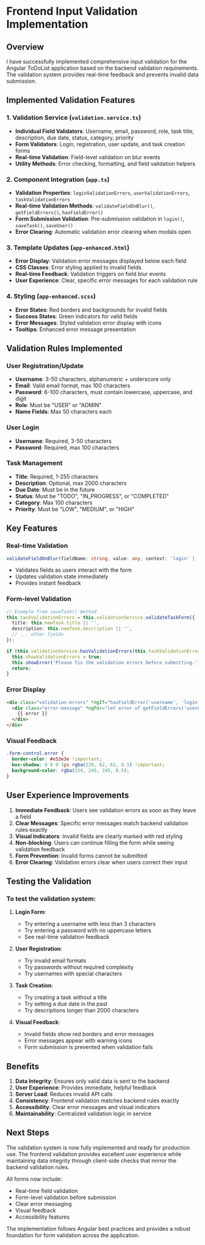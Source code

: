 # Frontend Input Validation Implementation

## Overview
I have successfully implemented comprehensive input validation for the Angular ToDoList application based on the backend validation requirements. The validation system provides real-time feedback and prevents invalid data submission.

## Implemented Validation Features

### 1. Validation Service (`validation.service.ts`)
- **Individual Field Validators**: Username, email, password, role, task title, description, due date, status, category, priority
- **Form Validators**: Login, registration, user update, and task creation forms
- **Real-time Validation**: Field-level validation on blur events
- **Utility Methods**: Error checking, formatting, and field validation helpers

### 2. Component Integration (`app.ts`)
- **Validation Properties**: `loginValidationErrors`, `userValidationErrors`, `taskValidationErrors`
- **Real-time Validation Methods**: `validateFieldOnBlur()`, `getFieldErrors()`, `hasFieldError()`
- **Form Submission Validation**: Pre-submission validation in `login()`, `saveTask()`, `saveUser()`
- **Error Clearing**: Automatic validation error clearing when modals open

### 3. Template Updates (`app-enhanced.html`)
- **Error Display**: Validation error messages displayed below each field
- **CSS Classes**: Error styling applied to invalid fields
- **Real-time Feedback**: Validation triggers on field blur events
- **User Experience**: Clear, specific error messages for each validation rule

### 4. Styling (`app-enhanced.scss`)
- **Error States**: Red borders and backgrounds for invalid fields
- **Success States**: Green indicators for valid fields
- **Error Messages**: Styled validation error display with icons
- **Tooltips**: Enhanced error message presentation

## Validation Rules Implemented

### User Registration/Update
- **Username**: 3-50 characters, alphanumeric + underscore only
- **Email**: Valid email format, max 100 characters
- **Password**: 6-100 characters, must contain lowercase, uppercase, and digit
- **Role**: Must be "USER" or "ADMIN"
- **Name Fields**: Max 50 characters each

### User Login
- **Username**: Required, 3-50 characters
- **Password**: Required, max 100 characters

### Task Management
- **Title**: Required, 1-255 characters
- **Description**: Optional, max 2000 characters
- **Due Date**: Must be in the future
- **Status**: Must be "TODO", "IN_PROGRESS", or "COMPLETED"
- **Category**: Max 100 characters
- **Priority**: Must be "LOW", "MEDIUM", or "HIGH"

## Key Features

### Real-time Validation
```typescript
validateFieldOnBlur(fieldName: string, value: any, context: 'login' | 'register' | 'userUpdate' | 'task')
```
- Validates fields as users interact with the form
- Updates validation state immediately
- Provides instant feedback

### Form-level Validation
```typescript
// Example from saveTask() method
this.taskValidationErrors = this.validationService.validateTaskForm({
  title: this.newTask.title || '',
  description: this.newTask.description || '',
  // ... other fields
});

if (this.validationService.hasValidationErrors(this.taskValidationErrors)) {
  this.showValidationErrors = true;
  this.showError('Please fix the validation errors before submitting.');
  return;
}
```

### Error Display
```html
<div class="validation-errors" *ngIf="hasFieldError('username', 'login')">
  <div class="error-message" *ngFor="let error of getFieldErrors('username', 'login')">
    {{ error }}
  </div>
</div>
```

### Visual Feedback
```scss
.form-control.error {
  border-color: #e53e3e !important;
  box-shadow: 0 0 0 3px rgba(229, 62, 62, 0.1) !important;
  background-color: rgba(254, 245, 245, 0.5);
}
```

## User Experience Improvements

1. **Immediate Feedback**: Users see validation errors as soon as they leave a field
2. **Clear Messages**: Specific error messages match backend validation rules exactly
3. **Visual Indicators**: Invalid fields are clearly marked with red styling
4. **Non-blocking**: Users can continue filling the form while seeing validation feedback
5. **Form Prevention**: Invalid forms cannot be submitted
6. **Error Clearing**: Validation errors clear when users correct their input

## Testing the Validation

### To test the validation system:

1. **Login Form**:
   - Try entering a username with less than 3 characters
   - Try entering a password with no uppercase letters
   - See real-time validation feedback

2. **User Registration**:
   - Try invalid email formats
   - Try passwords without required complexity
   - Try usernames with special characters

3. **Task Creation**:
   - Try creating a task without a title
   - Try setting a due date in the past
   - Try descriptions longer than 2000 characters

4. **Visual Feedback**:
   - Invalid fields show red borders and error messages
   - Error messages appear with warning icons
   - Form submission is prevented when validation fails

## Benefits

1. **Data Integrity**: Ensures only valid data is sent to the backend
2. **User Experience**: Provides immediate, helpful feedback
3. **Server Load**: Reduces invalid API calls
4. **Consistency**: Frontend validation matches backend rules exactly
5. **Accessibility**: Clear error messages and visual indicators
6. **Maintainability**: Centralized validation logic in service

## Next Steps

The validation system is now fully implemented and ready for production use. The frontend validation provides excellent user experience while maintaining data integrity through client-side checks that mirror the backend validation rules.

All forms now include:
- Real-time field validation
- Form-level validation before submission
- Clear error messaging
- Visual feedback
- Accessibility features

The implementation follows Angular best practices and provides a robust foundation for form validation across the application.
